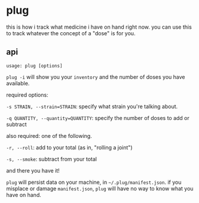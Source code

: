 # plug

this is how i track what medicine i have on hand right now. you can use this to track whatever the concept of a "dose" is for you.

## api

`usage: plug [options]`

`plug -i` will show you your `inventory` and the number of doses you have available.

required options:

`-s STRAIN, --strain=STRAIN`: specify what strain you're talking about.

`-q QUANTITY, --quantity=QUANTITY`: specify the number of doses to add or subtract

also required: one of the following.

`-r, --roll`: add to your total (as in, "rolling a joint")

`-s, --smoke`: subtract from your total

and there you have it!

`plug` will persist data on your machine, in `~/.plug/manifest.json`. if you misplace or damage `manifest.json`, `plug` will have no way to know what you have on hand.
